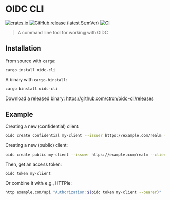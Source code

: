 # OIDC CLI

[![crates.io](https://img.shields.io/crates/v/oidc-cli.svg)](https://crates.io/crates/oidc-cli)
[![GitHub release (latest SemVer)](https://img.shields.io/github/v/tag/ctron/oidc-cli?sort=semver)](https://github.com/ctron/oidc-cli/releases)
[![CI](https://github.com/ctron/oidc-cli/actions/workflows/ci.yaml/badge.svg)](https://github.com/ctron/oidc-cli/actions/workflows/ci.yaml)

> A command line tool for working with OIDC

## Installation

From source with `cargo`:

```bash
cargo install oidc-cli
```

A binary with `cargo-binstall`:

```bash
cargo binstall oidc-cli
```

Download a released binary: https://github.com/ctron/oidc-cli/releases

## Example

Creating a new (confidential) client:

```bash
oidc create confidential my-client --issuer https://example.com/realm --client-id foo --client-secret bar
```

Creating a new (public) client:

```bash
oidc create public my-client --issuer https://example.com/realm --client-id foo
```

Then, get an access token:

```bash
oidc token my-client
```

Or combine it with e.g., HTTPie:

```bash
http example.com/api "Authorization:$(oidc token my-client --bearer)"
```
